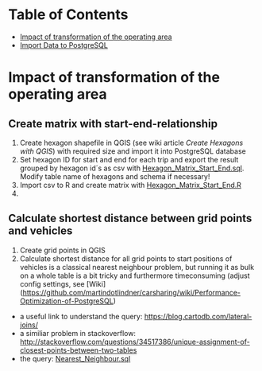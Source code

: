# Table of Contents

* [Impact of transformation of the operating area](#Changes)
* [Import Data to PostgreSQL](#Import_Data)  



#  Impact of transformation of the operating area<a id="Changes"></a>

## Create matrix with start-end-relationship

1. Create hexagon shapefile in QGIS (see wiki article *Create Hexagons with QGIS*) with required size and import it into PostgreSQL database
2. Set hexagon ID for start and end for each trip and export the result grouped by hexagon id´s as csv with [Hexagon_Matrix_Start_End.sql](PostgreSQL/Nearest_Neighbour.sql). Modify table name of hexagons and schema if necessary!
3. Import csv to R and create matrix with [Hexagon_Matrix_Start_End.R](R/Hexagon_Matrix_Start_End.R)
4. 

## Calculate shortest distance between grid points and vehicles
1. Create grid points in QGIS
2. Calculate shortest distance for all grid points to start positions of vehicles is a classical nearest neighbour problem, but running it as bulk on a whole table is a bit tricky and furthermore timeconsuming (adjust config settings, see [Wiki] (https://github.com/martindotlindner/carsharing/wiki/Performance-Optimization-of-PostgreSQL)

* a useful link to understand the query: https://blog.cartodb.com/lateral-joins/
* a similiar problem in stackoverflow: http://stackoverflow.com/questions/34517386/unique-assignment-of-closest-points-between-two-tables
* the query: [Nearest_Neighbour.sql](PostgreSQL/Nearest_Neighbour.sql)

 
